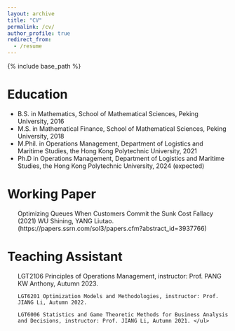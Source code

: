 ```yaml
---
layout: archive
title: "CV"
permalink: /cv/
author_profile: true
redirect_from:
  - /resume
---
```


{% include base_path %}

Education
======
* B.S. in Mathematics, School of Mathematical Sciences, Peking University, 2016
* M.S. in Mathematical Finance, School of Mathematical Sciences, Peking University, 2018
* M.Phil. in Operations Management, Department of Logistics and Maritime Studies, the Hong Kong Polytechnic University, 2021
* Ph.D in Operations Management, Department of Logistics and Maritime Studies, the Hong Kong Polytechnic University, 2024 (expected)

Working Paper
======
  <ul> Optimizing Queues When Customers Commit the Sunk Cost Fallacy (2021) 
    WU Shining, YANG Liutao.
  (https://papers.ssrn.com/sol3/papers.cfm?abstract_id=3937766)</ul>
  
Teaching Assistant
======
  <ul> LGT2106 Principles of Operations Management, instructor: Prof. PANG KW Anthony, Autumn 2023.
    
    LGT6201 Optimization Models and Methodologies, instructor: Prof. JIANG Li, Autumn 2022.
    
    LGT6006 Statistics and Game Theoretic Methods for Business Analysis and Decisions, instructor: Prof. JIANG Li, Autumn 2021. </ul>
  

